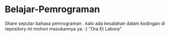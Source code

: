 # Belajar-Pemrograman
Share seputar bahasa pemrograman .
kalo ada kesalahan dalam kodingan di repository ini mohon masukannya ya. 
:) 
"Ora Et Labora"
